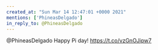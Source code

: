 ```yaml
---
created_at: "Sun Mar 14 12:47:01 +0000 2021"
mentions: ['PhineasDelgado']
in_reply_to: @PhineasDelgado
---
```


@PhineasDelgado Happy Pi day! https://t.co/vzGnOJipw7